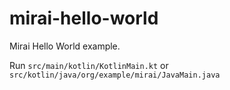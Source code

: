 # mirai-hello-world

Mirai Hello World example.

Run `src/main/kotlin/KotlinMain.kt` or `src/kotlin/java/org/example/mirai/JavaMain.java`